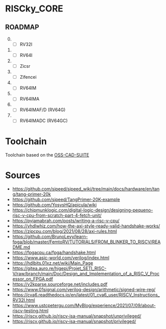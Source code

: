 # RISCky_CORE

## ROADMAP

0. - [ ] RV32I
1. - [ ] RV64I
2. - [ ] Zicsr
3. - [ ] Zifencei
4. - [ ] RV64IM
5. - [ ] RV64IMA
6. - [ ] RV64IMAF/D (RV64G)
8. - [ ] RV64IMADC (RV64GC)

# Toolchain

Toolchain based on the [OSS-CAD-SUITE](https://github.com/YosysHQ/oss-cad-suite-build)

# Sources

- https://github.com/sipeed/sipeed_wiki/tree/main/docs/hardware/en/tang/tang-primer-20k
- https://github.com/sipeed/TangPrimer-20K-example
- https://github.com/YosysHQ/apicula/wiki
- https://chipmunklogic.com/digital-logic-design/designing-pequeno-risc-v-cpu-from-scratch-part-4-fetch-unit/
- https://pyjamabrah.com/posts/writing-a-risc-v-cpu/
- https://vhdlwhiz.com/how-the-axi-style-ready-valid-handshake-works/
- https://zipcpu.com/blog/2021/08/28/axi-rules.html
- https://github.com/BrunoLevy/learn-fpga/blob/master/FemtoRV/TUTORIALS/FROM_BLINKER_TO_RISCV/README.md
- https://fpgacpu.ca/fpga/handshake.html
- https://www.asic-world.com/verilog/index.html
- https://hdlbits.01xz.net/wiki/Main_Page
- https://gitea.auro.re/higepi/Projet_SETI_RISC-V/raw/branch/main/Doc/Design_and_Implementation_of_a_RISC_V_Processor_on_FPGA.pdf
- https://v2kparse.sourceforge.net/includes.pdf
- https://www.01signal.com/verilog-design/arithmetic/signed-wire-reg/
- https://cva6.readthedocs.io/en/latest/01_cva6_user/RISCV_Instructions_RV32I.html
- https://www.ustcpetergu.com/MyBlog/experience/2021/07/09/about-riscv-testing.html
- https://riscv.github.io/riscv-isa-manual/snapshot/unprivileged/
- https://riscv.github.io/riscv-isa-manual/snapshot/privileged/